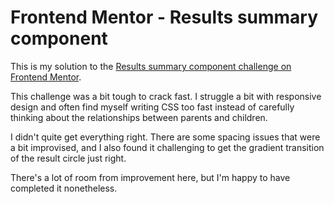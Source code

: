 # Frontend Mentor - Results summary component

This is my solution to the [Results summary component challenge on Frontend Mentor](https://www.frontendmentor.io/challenges/results-summary-component-CE_K6s0maV).

This challenge was a bit tough to crack fast. I struggle a bit with responsive design and often find myself writing CSS too fast instead of carefully thinking about the relationships between parents and children. 

I didn't quite get everything right. There are some spacing issues that were a bit improvised, and I also found it challenging to get the gradient transition of the result circle just right.

There's a lot of room from improvement here, but I'm happy to have completed it nonetheless.

